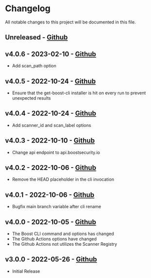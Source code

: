 # Changelog

All notable changes to this project will be documented in this file.

## Unreleased - [Github](https://github.com/boostsecurityio/boostsec-scanner-github/compare/v4.0.5..HEAD)

## v4.0.6 - 2023-02-10 - [Github](https://github.com/boostsecurityio/boostsec-scanner-github/compare/v4.0.5...v4.0.6)

- Add scan\_path option

## v4.0.5 - 2022-10-24 - [Github](https://github.com/boostsecurityio/boostsec-scanner-github/compare/v4.0.4...v4.0.5)

- Ensure that the get-boost-cli installer is hit on every run to prevent unexpected results

## v4.0.4 - 2022-10-24 - [Github](https://github.com/boostsecurityio/boostsec-scanner-github/compare/v4.0.3...v4.0.4)

- Add scanner\_id and scan\_label options

## v4.0.3 - 2022-10-10 - [Github](https://github.com/boostsecurityio/boostsec-scanner-github/compare/v4.0.2...v4.0.3)

- Change api endpoint to api.boostsecurity.io

## v4.0.2 - 2022-10-06 - [Github](https://github.com/boostsecurityio/boostsec-scanner-github/compare/v4.0.1...v4.0.2)

- Remove the HEAD placeholder in the cli invocation

## v4.0.1 - 2022-10-06 - [Github](https://github.com/boostsecurityio/boostsec-scanner-github/compare/v4.0.0...v4.0.1)

- Bugfix main branch variable after cli rename

## v4.0.0 - 2022-10-05 - [Github](https://github.com/boostsecurityio/boostsec-scanner-github/compare/v3.0.0...v4.0.0)

- The Boost CLI command and options has changed
- The Github Actions options have changed
- The Github Actions not utilizes the Scanner Registry

## v3.0.0 - 2022-05-26 - [Github](https://github.com/boostsecurityio/boostsec-scanner-github/releases/tag/v3.0.0)

- Initial Release
